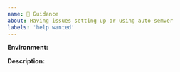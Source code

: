 ```yaml
---
name: 🧭 Guidance
about: Having issues setting up or using auto-semver
labels: 'help wanted'
---
```


**Environment:**

<!-- AWS/Jenkins/Azure/Local(Windows/CentOS) -->

**Description:**

<!-- Clear description of the issue you are seeing. -->
